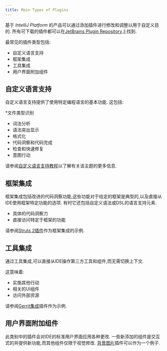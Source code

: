 ```yaml
---
title: Main Types of Plugins
---
```


基于 *IntelliJ Platform* 的产品可以通过添加插件进行修改和调整以用于自定义目的.
所有可下载的插件都可以在[JetBrains Plugin Repository](https://plugins.jetbrains.com/)上找到.


最常见的插件类型包括:
* 自定义语言支持
* 框架集成
* 工具集成
* 用户界面附加组件

## 自定义语言支持


自定义语言支持提供了使用特定编程语言的基本功能.
这包括:

*文件类型识别
* 词法分析
* 语法突出显示
* 格式化
* 代码洞察和代码完成
* 检查和快速修复
* 意图行动

请参阅[自定义语言支持教程](/tutorials/custom_language_support_tutorial.md)以了解有关该主题的更多信息.

## 框架集成

框架集成包括改进的代码洞察功能,这些功能对于给定的框架是典型的,以及直接从IDE使用框架特定功能的选项.
有时它还包括自定义语法或DSL的语言支持元素.

* 具体的代码洞察力
* 直接访问特定于框架的功能

请参阅[Struts 2插件](https://plugins.jetbrains.com/plugin/1698)作为框架集成的示例.

## 工具集成

通过工具集成,可以直接从IDE操作第三方工具和组件,而无需切换上下文.

这意味着:

* 实施其他行动
* 相关的UI组件
* 访问外部资源

请参阅[Gerrit集成](https://plugins.jetbrains.com/plugin/7272?pr=idea)插件作为示例.

## 用户界面附加组件

此类别中的插件会对IDE的标准用户界面应用各种更改.
一些新添加的组件是交互式的并提供新功能,而其他组件仅限于视觉修改. 
[背景图片](https://plugins.jetbrains.com/plugin/72)插件可以作为一个例子.


